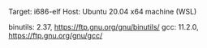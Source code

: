 Target: i686-elf
Host: Ubuntu 20.04 x64 machine (WSL)

binutils: 2.37, https://ftp.gnu.org/gnu/binutils/
gcc: 11.2.0, https://ftp.gnu.org/gnu/gcc/
